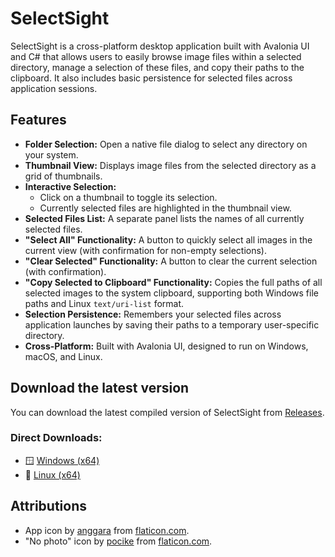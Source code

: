# SelectSight

SelectSight is a cross-platform desktop application built with Avalonia UI and C# that allows users to easily browse image files within a selected directory, manage a selection of these files, and copy their paths to the clipboard. It also includes basic persistence for selected files across application sessions.

## Features

* **Folder Selection:** Open a native file dialog to select any directory on your system.
* **Thumbnail View:** Displays image files from the selected directory as a grid of thumbnails.
* **Interactive Selection:**
    * Click on a thumbnail to toggle its selection.
    * Currently selected files are highlighted in the thumbnail view.
* **Selected Files List:** A separate panel lists the names of all currently selected files.
* **"Select All" Functionality:** A button to quickly select all images in the current view (with confirmation for non-empty selections).
* **"Clear Selected" Functionality:** A button to clear the current selection (with confirmation).
* **"Copy Selected to Clipboard" Functionality:** Copies the full paths of all selected images to the system clipboard, supporting both Windows file paths and Linux `text/uri-list` format.
* **Selection Persistence:** Remembers your selected files across application launches by saving their paths to a temporary user-specific directory.
* **Cross-Platform:** Built with Avalonia UI, designed to run on Windows, macOS, and Linux.

## Download the latest version

You can download the latest compiled version of SelectSight from [Releases](https://github.com/YOUR_USERNAME/YOUR_REPOSITORY/releases/latest).
### Direct Downloads:

* 🪟 [Windows (x64)](https://github.com/Matheos96/SelectSight/releases/latest/download/SelectSight-Windows-x64.zip)
* 🐧 [Linux (x64)](https://github.com/Matheos96/SelectSight/releases/latest/download/SelectSight-Linux-x64.tar.gz)


## Attributions
- App icon by [anggara](https://www.flaticon.com/authors/anggara) from [flaticon.com](https://www.flaticon.com/).
- "No photo" icon by [pocike](https://www.flaticon.com/authors/pocike) from [flaticon.com](https://www.flaticon.com/).